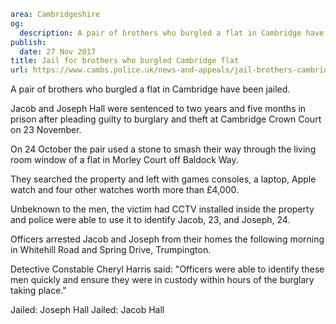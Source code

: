 ```yaml
area: Cambridgeshire
og:
  description: A pair of brothers who burgled a flat in Cambridge have been jailed.
publish:
  date: 27 Nov 2017
title: Jail for brothers who burgled Cambridge flat
url: https://www.cambs.police.uk/news-and-appeals/jail-brothers-cambridge
```

A pair of brothers who burgled a flat in Cambridge have been jailed.

Jacob and Joseph Hall were sentenced to two years and five months in prison after pleading guilty to burglary and theft at Cambridge Crown Court on 23 November.

On 24 October the pair used a stone to smash their way through the living room window of a flat in Morley Court off Baldock Way.

They searched the property and left with games consoles, a laptop, Apple watch and four other watches worth more than £4,000.

Unbeknown to the men, the victim had CCTV installed inside the property and police were able to use it to identify Jacob, 23, and Joseph, 24.

Officers arrested Jacob and Joseph from their homes the following morning in Whitehill Road and Spring Drive, Trumpington.

Detective Constable Cheryl Harris said: "Officers were able to identify these men quickly and ensure they were in custody within hours of the burglary taking place."

Jailed: Joseph Hall Jailed: Jacob Hall
